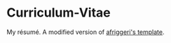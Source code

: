 # Curriculum-Vitae
My résumé. A modified version of [afriggeri's template](https://github.com/afriggeri/cv).
